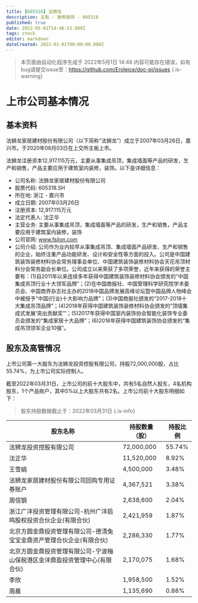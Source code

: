 ```yaml
---
title: [605318] 法狮龙
description: 主板 - 装修装饰 - 605318
published: true
date: 2022-05-01T14:46:53.000Z
tags: stock
editor: markdown
dateCreated: 2022-01-01T00:00:00.000Z
---
```


> 本页面由自动化程序生成于 2022年5月1日 14:46
> 内容可能存在错误，如有bug请提交issue至：https://github.com/Eroleice/doc-pi/issues
{.is-warning}

# 上市公司基本情况

## 基本资料

法狮龙家居建材股份有限公司（以下简称“法狮龙”）成立于2007年03月26日，嘉兴市。于2020年08月03日在上交所主板上市。

法狮龙注册资本12,917.115万元，主要从事集成吊顶，集成墙面等产品的研发，生产和销售，产品主要应用于建筑室内装修，装饰。以下是详细信息：

- 公司名称: 法狮龙家居建材股份有限公司
- 股票代码: 605318.SH
- 所在地: 浙江 - 嘉兴市
- 成立日期: 2007年03月26日
- 注册资本: 12,917.115万元
- 法定代表人: 沈正华
- 主营业务: 主要从事集成吊顶，集成墙面等产品的研发，生产和销售，产品主要应用于建筑室内装修，装饰
- 公司官网: www.fsilon.com
- 公司介绍: 公司作为业内较早从事集成吊顶、集成墙面产品研发、生产和销售的企业，始终注重产品功能研发、设计和安全性等方面的投入。公司是中国建筑装饰装修材料协会常务理事会单位、中国建筑装饰装修材料协会天花吊顶材料分会常务副会长单位。公司成立以来荣获了多项荣誉，近年来获得的荣誉主要有：(1)自2011年以来连续多年获得中国建筑装饰装修材料协会颁发的“中国集成吊顶行业十大领军品牌”；(2)在中国商报社、中国管理科学研究院学术委员会、中国商界杂志社主办的2018中国品牌发展高峰论坛暨中国品牌人物峰会中被授予“中国(行业)十大影响力品牌”；(3)中国商报社颁发的“2017-2018十大集成吊顶品牌”；(4)2018年获得中国建筑装饰装修材料协会颁发的“顶墙集成式发展‘突出贡献奖’”；(5)2017年获得中国室内装饰协会智能化装饰专业委员会颁发的“集成家居十大品牌”；(6)2016年获得中国建筑装饰协会颁发的“集成吊顶领军企业10强”。


## 股东及高管情况

上市公司第一大股东为法狮龙投资控股有限公司，持股72,000,000股，占比55.74%，为上市公司实际控制人。

截至2022年03月31日，上市公司的前十大股东中，共有5名自然人股东，4名机构股东，1个产品账户，其中5%以上大股东共有2名。上市公司前十大股东明细如下：

> 股东持股数据截止于：2022年03月31日
{.is-info}

| 股东名称 | 持股数量（股） | 持股比例 |
| --- | --- | --- |
| 法狮龙投资控股有限公司 | 72,000,000 | 55.74% |
| 沈正华 | 11,520,000 | 8.92% |
| 王雪娟 | 4,500,000 | 3.48% |
| 法狮龙家居建材股份有限公司回购专用证券账户 | 4,367,521 | 3.38% |
| 周信钢 | 2,638,600 | 2.04% |
| 浙江广沣投资管理有限公司-杭州广沣启鸣股权投资合伙企业(有限合伙) | 2,421,959 | 1.87% |
| 北京方圆金鼎投资管理有限公司-德清兔宝宝金鼎资产管理合伙企业(有限合伙) | 2,286,330 | 1.77% |
| 北京方圆金鼎投资管理有限公司-宁波梅山保税港区金沣鼎盈投资管理中心(有限合伙) | 2,170,075 | 1.68% |
| 李欣 | 1,958,500 | 1.52% |
| 周晨 | 1,135,690 | 0.88% |





